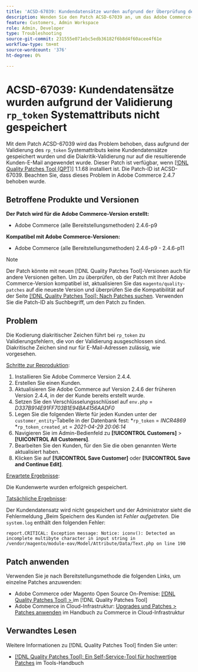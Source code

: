 ```yaml
---
title: 'ACSD-67039: Kundendatensätze wurden aufgrund der Überprüfung des Systemattributs „rp_token“ nicht gespeichert'
description: Wenden Sie den Patch ACSD-67039 an, um das Adobe Commerce-Problem zu beheben, bei dem die Kodierung von diakritischen Zeichen zu Validierungsunterbrechungen bei rp_token führt.
feature: Customers, Admin Workspace
role: Admin, Developer
type: Troubleshooting
source-git-commit: 231555e071ebc5edb36182f6b8d4f60acee4f61e
workflow-type: tm+mt
source-wordcount: '376'
ht-degree: 0%

---
```


# ACSD-67039: Kundendatensätze wurden aufgrund der Validierung `rp_token` Systemattributs nicht gespeichert

Mit dem Patch ACSD-67039 wird das Problem behoben, dass aufgrund der Validierung des `rp_token` Systemattributs keine Kundendatensätze gespeichert wurden und die Diakritik-Validierung nur auf die resultierende Kunden-E-Mail angewendet wurde. Dieser Patch ist verfügbar, wenn [[!DNL Quality Patches Tool (QPT)]](/help/tools/quality-patches-tool/quality-patches-tool-to-self-serve-quality-patches.md) 1.1.68 installiert ist. Die Patch-ID ist ACSD-67039. Beachten Sie, dass dieses Problem in Adobe Commerce 2.4.7 behoben wurde.

## Betroffene Produkte und Versionen

**Der Patch wird für die Adobe Commerce-Version erstellt:**

* Adobe Commerce (alle Bereitstellungsmethoden) 2.4.6-p9

**Kompatibel mit Adobe Commerce-Versionen:**

* Adobe Commerce (alle Bereitstellungsmethoden) 2.4.6-p9 - 2.4.6-p11

>[!NOTE]
>
>Der Patch könnte mit neuen [!DNL Quality Patches Tool]-Versionen auch für andere Versionen gelten. Um zu überprüfen, ob der Patch mit Ihrer Adobe Commerce-Version kompatibel ist, aktualisieren Sie das `magento/quality-patches` auf die neueste Version und überprüfen Sie die Kompatibilität auf der Seite [[!DNL Quality Patches Tool]: Nach Patches suchen](https://experienceleague.adobe.com/tools/commerce-quality-patches/index.html?lang=de). Verwenden Sie die Patch-ID als Suchbegriff, um den Patch zu finden.

## Problem

Die Kodierung diakritischer Zeichen führt bei `rp_token` zu Validierungsfehlern, die von der Validierung ausgeschlossen sind. Diakritische Zeichen sind nur für E-Mail-Adressen zulässig, wie vorgesehen.

<u>Schritte zur Reproduktion</u>:

1. Installieren Sie Adobe Commerce Version 2.4.4.
1. Erstellen Sie einen Kunden.
1. Aktualisieren Sie Adobe Commerce auf Version 2.4.6 der früheren Version 2.4.4, in der der Kunde bereits erstellt wurde.
1. Setzen Sie den Verschlüsselungsschlüssel auf `env.php` =
   *D337B914E91FF703B1E94BA4156AADF0*
1. Legen Sie die folgenden Werte für jeden Kunden unter der `customer_entity`-Tabelle in der Datenbank fest:
*`rp_token` = *INCR4869*
*`rp_token_created_at` = *2021-04-29 20:06:14*
1. Navigieren Sie im Admin-Bedienfeld zu **[!UICONTROL Customers]** > **[!UICONTROL All Customers]**.
1. Bearbeiten Sie den Kunden, für den Sie die oben genannten Werte aktualisiert haben.
1. Klicken Sie auf **[!UICONTROL Save Customer]** oder **[!UICONTROL Save and Continue Edit]**.

<u>Erwartete Ergebnisse</u>:

Die Kundenwerte wurden erfolgreich gespeichert.

<u>Tatsächliche Ergebnisse</u>:

Der Kundendatensatz wird nicht gespeichert und der Administrator sieht die Fehlermeldung „Beim Speichern des Kunden ist *Fehler aufgetreten.*
Die `system.log` enthält den folgenden Fehler:

```
report.CRITICAL: Exception message: Notice: iconv(): Detected an incomplete multibyte character in input string in /vendor/magento/module-eav/Model/Attribute/Data/Text.php on line 190
```

## Patch anwenden

Verwenden Sie je nach Bereitstellungsmethode die folgenden Links, um einzelne Patches anzuwenden:

* Adobe Commerce oder Magento Open Source On-Premise: [[!DNL Quality Patches Tool] > ](/help/tools/quality-patches-tool/usage.md) im [!DNL Quality Patches Tool]
* Adobe Commerce in Cloud-Infrastruktur: [Upgrades und Patches > Patches anwenden](https://experienceleague.adobe.com/docs/commerce-cloud-service/user-guide/develop/upgrade/apply-patches.html?lang=de) im Handbuch zu Commerce in Cloud-Infrastruktur

## Verwandtes Lesen

Weitere Informationen zu [!DNL Quality Patches Tool] finden Sie unter:

* [[!DNL Quality Patches Tool]: Ein Self-Service-Tool für hochwertige Patches](/help/tools/quality-patches-tool/quality-patches-tool-to-self-serve-quality-patches.md) im Tools-Handbuch
